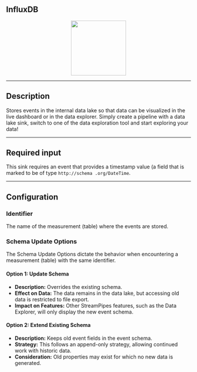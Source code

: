 <!--
  ~ Licensed to the Apache Software Foundation (ASF) under one or more
  ~ contributor license agreements.  See the NOTICE file distributed with
  ~ this work for additional information regarding copyright ownership.
  ~ The ASF licenses this file to You under the Apache License, Version 2.0
  ~ (the "License"); you may not use this file except in compliance with
  ~ the License.  You may obtain a copy of the License at
  ~
  ~    http://www.apache.org/licenses/LICENSE-2.0
  ~
  ~ Unless required by applicable law or agreed to in writing, software
  ~ distributed under the License is distributed on an "AS IS" BASIS,
  ~ WITHOUT WARRANTIES OR CONDITIONS OF ANY KIND, either express or implied.
  ~ See the License for the specific language governing permissions and
  ~ limitations under the License.
  ~
  -->

## InfluxDB

<p align="center"> 
    <img src="icon.png" width="150px;" class="pe-image-documentation"/>
</p>

***

## Description

Stores events in the internal data lake so that data can be visualized in the live dashboard or in the data explorer.
Simply create a pipeline with a data lake sink, switch to one of the data exploration tool and start exploring your
data!

***

## Required input

This sink requires an event that provides a timestamp value (a field that is marked to be of type ``http://schema
.org/DateTime``.

***

## Configuration

### Identifier

The name of the measurement (table) where the events are stored.

### Schema Update Options

The Schema Update Options dictate the behavior when encountering a measurement (table) with the same identifier.

#### Option 1: Update Schema

- **Description:** Overrides the existing schema.
- **Effect on Data:** The data remains in the data lake, but accessing old data is restricted to file export.
- **Impact on Features:** Other StreamPipes features, such as the Data Explorer, will only display the new event schema.

#### Option 2: Extend Existing Schema

- **Description:** Keeps old event fields in the event schema.
- **Strategy:** This follows an append-only strategy, allowing continued work with historic data.
- **Consideration:** Old properties may exist for which no new data is generated.
